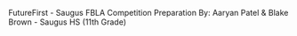 
FutureFirst - Saugus FBLA Competition Preparation
By: Aaryan Patel & Blake Brown - Saugus HS (11th Grade)
